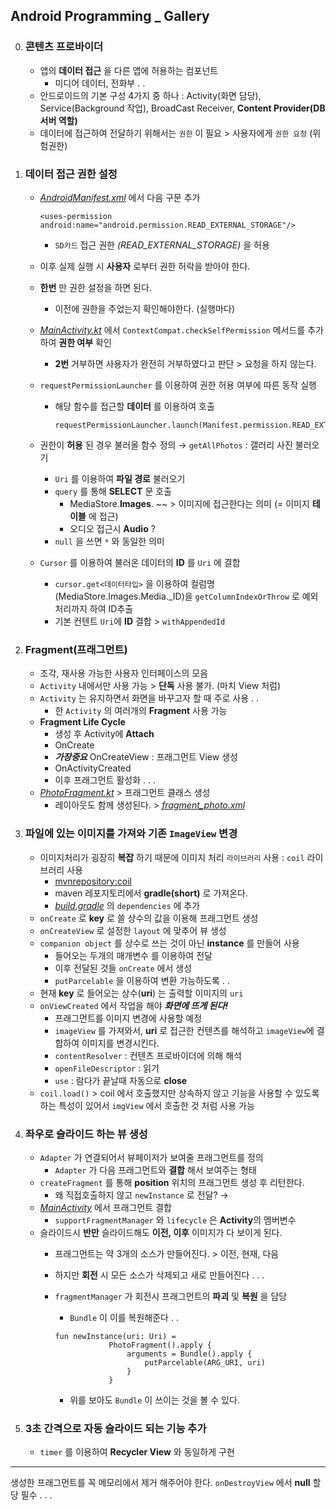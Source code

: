 ## Android Programming _ Gallery

0. ### 콘텐츠 프로바이더
    - 앱의 **데이터 접근** 을 다른 앱에 허용하는 컴포넌트
        - 미디어 데이터, 전화부 . .
    - 안드로이드의 기본 구성 4가지 중 하나 : Activity(화면 담당), Service(Background 작업), BroadCast Receiver, **Content Provider(DB서버 역할)**
    - 데이터에 접근하여 전달하기 위해서는 `권한` 이 필요 > 사용자에게 `권한 요청` (위험권한)
1. ### 데이터 접근 권한 설정
    - *[AndroidManifest.xml](./app/src/main/AndroidManifest.xml)* 에서 다음 구문 추가

        ```
        <uses-permission android:name="android.permission.READ_EXTERNAL_STORAGE"/>
        ```
        - `SD카드` 접근 권한 *(READ_EXTERNAL_STORAGE)* 을 허용
    - 이후 실제 실행 시 **사용자** 로부터 권한 허락을 받아야 한다.
    - **한번** 만 권한 설정을 하면 된다.
        - 이전에 권한을 주었는지 확인해야한다. (실행마다)
    - *[MainActivity.kt](./app/src/main/java/com/example/gallery/MainActivity.kt)* 에서 `ContextCompat.checkSelfPermission` 메서드를 추가하여 **권한 여부** 확인
        - **2번** 거부하면 사용자가 완전히 거부하였다고 판단 > 요청을 하지 않는다.
    - `requestPermissionLauncher` 를 이용하여 권한 허용 여부에 따른 동작 실행
        - 해당 함수를 접근할 **데이터** 를 이용하여 호출

            ```
            requestPermissionLauncher.launch(Manifest.permission.READ_EXTERNAL_STORAGE)
            ```
    - 권한이 **허용** 된 경우 불러올 함수 정의 → `getAllPhotos` : 갤러리 사진 불러오기
        - `Uri` 를 이용하여 **파일 경로** 불러오기
        - `query` 를 통해 **SELECT** 문 호출
            - MediaStore.**Images**. ~~ > 이미지에 접근한다는 의미 (= 이미지 **테이블** 에 접근)
            - 오디오 접근시 **Audio** ?
        - `null` 을 쓰면 `*` 와 동일한 의미
    - `Cursor` 를 이용하여 불러온 데이터의 **ID** 를 `Uri` 에 결합
        - `cursor.get<데이터타입>` 을 이용하여 컬럼명(MediaStore.Images.Media._ID)을 `getColumnIndexOrThrow` 로 예외처리까지 하여 ID추출
        - 기본 컨텐트 `Uri`에 **ID** 결합 > `withAppendedId`
2. ### Fragment(프래그먼트)
    - 조각, 재사용 가능한 사용자 인터페이스의 모음
    - `Activity` 내에서만 사용 가능 > **단독** 사용 불가. (마치 View 처럼)
    - `Activity` 는 유지하면서 화면을 바꾸고자 할 때 주로 사용 . .
        - 한 `Activity` 의 여러개의 **Fragment** 사용 가능
    - **Fragment Life Cycle**
        - 생성 후 Activity에 **Attach**
        - OnCreate
        - ***가장중요*** OnCreateView : 프래그먼트 View 생성
        - OnActivityCreated
        - 이후 프래그먼트 활성화 . . .
    - *[PhotoFragment.kt](./app/src/main/java/com/example/gallery/PhotoFragment.kt)* > 프래그먼트 클래스 생성
        - 레이아웃도 함께 생성된다. > *[fragment_photo.xml](./app/src/main/res/layout/fragment_photo.xml)*
3. ### 파일에 있는 이미지를 가져와 기존 `ImageView` 변경
    - 이미지처리가 굉장히 **복잡** 하기 때문에 이미지 처리 `라이브러리` 사용 : `coil` 라이브러리 사용
        - [mvnrepository:coil](./https://mvnrepository.com/search?q=coil)
        - maven 레포지토리에서 **gradle(short)** 로 가져온다.
        - *[build.gradle](./app/build.gradle)* 의 `dependencies` 에 추가
    - `onCreate` 로 **key** 로 쓸 상수의 값을 이용해 프래그먼트 생성
    - `onCreateView` 로 설정한 `layout` 에 맞추어 뷰 생성
    - `companion object` 를 상수로 쓰는 것이 아닌 **instance** 를 만들어 사용
        - 들어오는 두개의 매개변수 를 이용하여 전달
        - 이후 전달된 것들 `onCreate` 에서 생성
        - `putParcelable` 을 이용하여 변환 가능하도록 . .
    - 현재 **key** 로 들어오는 상수(**uri**) 는 출력할 이미지의 `uri`
    - `onViewCreated` 에서 작업을 해야 ***화면에 뜨게 된다!***
        - 프래그먼트를 이미지 변경에 사용할 예정
        - `imageView` 를 가져와서, **uri** 로 접근한 컨텐츠를 해석하고 `imageView`에 결합하여 이미지를 변경시킨다.
        - `contentResolver` : 컨텐츠 프로바이더에 의해 해석
        - `openFileDescriptor` : 읽기
        - `use` : 람다가 끝날때 자동으로 **close**
    - `coil.load()` > coil 에서 호출했지만 상속하지 않고 기능을 사용할 수 있도록 하는 특성이 있어서 `imgView` 에서 호출한 것 처럼 사용 가능
4. ### 좌우로 슬라이드 하는 뷰 생성
    - `Adapter` 가 연결되어서 뷰페이저가 보여줄 프래그먼트를 정의
        - `Adapter` 가 다음 프래그먼트와 **결합** 해서 보여주는 형태
    - `createFragment` 를 통해 **position** 위치의 프래그먼트 생성 후 리턴한다.
        - 왜 직접호출하지 않고 `newInstance` 로 전달? →
    - *[MainActivity](./app/src/main/java/com/example/gallery/MainActivity.kt)* 에서 프래그먼트 결합
        - `supportFragmentManager` 와 `lifecycle` 은 **Activity**의 멤버변수
    - 슬라이드시 **반만** 슬라이드해도 **이전, 이후** 이미지가 다 보이게 된다.
        - 프래그먼트는 약 3개의 소스가 만들어진다. > 이전, 현재, 다음
        - 하지만 **회전** 시 모든 소스가 삭제되고 새로 만들어진다 . . .
        - `fragmentManager` 가 회전시 프래그먼트의 **파괴** 및 **복원** 을 담당
            - `Bundle` 이 이를 복원해준다 . .

            ```
            fun newInstance(uri: Uri) =
                        PhotoFragment().apply {
                            arguments = Bundle().apply {
                                putParcelable(ARG_URI, uri)
                            }
                        }
            ```
            - 위를 보아도 `Bundle` 이 쓰이는 것을 볼 수 있다.
5. ### 3초 간격으로 자동 슬라이드 되는 기능 추가
    - `timer` 를 이용하여 **Recycler View** 와 동일하게 구현
---
생성한 프래그먼트를 꼭 메모리에서 제거 해주어야 한다.
`onDestroyView` 에서 **null** 할당 필수 . . .